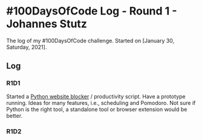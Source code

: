 # #100DaysOfCode Log - Round 1 - Johannes Stutz

The log of my #100DaysOfCode challenge. Started on [January 30, Saturday, 2021].

## Log

### R1D1 
Started a [Python website blocker](https://github.com/JohannesStutz/python-website-blocker) / productivity script. Have a prototype running. Ideas for many features, i.e., scheduling and Pomodoro. Not sure if Python is the right tool, a standalone tool or browser extension would be better.

### R1D2
